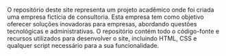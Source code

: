 O repositório deste site representa um projeto acadêmico onde foi criada uma empresa fictícia de consultoria. Esta empresa tem como objetivo oferecer soluções inovadoras para empresas, abordando questões tecnológicas e administrativas. O repositório contém todo o código-fonte e recursos utilizados para desenvolver o site, incluindo HTML, CSS e qualquer script necessário para a sua funcionalidade.
